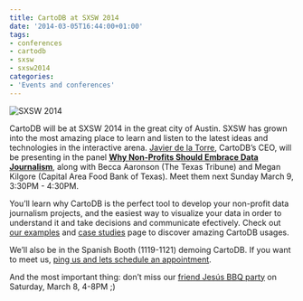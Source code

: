 ```yaml
---
title: CartoDB at SXSW 2014
date: '2014-03-05T16:44:00+01:00'
tags:
- conferences
- cartodb
- sxsw
- sxsw2014
categories:
- 'Events and conferences'
---
```


<img src="http://i.imgur.com/K2yPJyI.png" alt="SXSW 2014"/>

CartoDB will be at SXSW 2014 in the great city of Austin. SXSW has grown into the most amazing place to learn and listen to the latest ideas and technologies in the interactive arena.  <a href="http://www.twitter.com/jatorre">Javier de la Torre</a>, CartoDB’s CEO, will be presenting in the panel **<a href="http://schedule.sxsw.com/2014/events/event_IAP20942">Why Non-Profits Should Embrace Data Journalism</a>**, along with Becca Aaronson (The Texas Tribune) and Megan Kilgore (Capital Area Food Bank of Texas). Meet them next Sunday March 9, 3:30PM - 4:30PM.

You’ll learn why CartoDB is the perfect tool to develop your non-profit data journalism projects, and the easiest way to visualize your data in order to understand it and take decisions and communicate efectively. Check out <a href="http://blog.cartodb.com/tagged/examples">our examples</a> and <a href="https://cartodb.com/case_studies">case studies</a> page to discover amazing CartoDB usages.

We’ll also be in the Spanish Booth (1119-1121) demoing CartoDB. If you want to meet us, <a href="mailto:contact@cartodb.com">ping us and lets schedule an appointment</a>.

And the most important thing: don’t miss our <a href="https://www.eventbrite.com/e/findjesus-sxsw-fjords-bbq-house-party-tickets-10578164575">friend Jesús BBQ party</a> on Saturday, March 8, 4-8PM ;)
